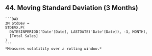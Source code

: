 ## 44. **Moving Standard Deviation (3 Months)**  
    ```DAX
    3M StdDev = 
    STDEVX.P(
      DATESINPERIOD('Date'[Date], LASTDATE('Date'[Date]), -3, MONTH),
      [Total Sales]
    )
    ```
    *Measures volatility over a rolling window.*
